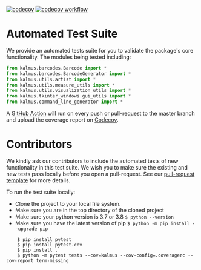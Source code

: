 [![codecov](https://codecov.io/gh/KALMUS-Color-Toolkit/KALMUS/branch/master/graph/badge.svg)](https://codecov.io/gh/KALMUS-Color-Toolkit/KALMUS)
[![codecov workflow](https://github.com/KALMUS-Color-Toolkit/KALMUS/actions/workflows/test-codecov.yml/badge.svg)](https://github.com/KALMUS-Color-Toolkit/KALMUS/actions/workflows/test-codecov.yml)

# Automated Test Suite

We provide an automated tests suite for you to validate the package's core functionality.
The modules being tested including:

```python
from kalmus.barcodes.Barcode import *
from kalmus.barcodes.BarcodeGenerator import *
from kalmus.utils.artist import *
from kalmus.utils.measure_utils import *
from kalmus.utils.visualization_utils import *
from kalmus.tkinter_windows.gui_utils import *
from kalmus.command_line_generator import *
```

A [GitHub Action](../.github/workflows/test-codecov.yml) will run on every push or pull-request to the master branch 
and upload the coverage report on [Codecov](https://app.codecov.io/gh/KALMUS-Color-Toolkit/KALMUS).   

# Contributors

We kindly ask our contributors to include the automated tests of new functionality in this test suite. We wish 
you to make sure the existing and new tests pass locally before you open a pull-request. See our 
[pull-request template](../.github/pull_request_template.md) for more details.

To run the test suite locally:
- Clone the project to your local file system.
- Make sure you are in the top directory of the cloned project
- Make sure your python version is 3.7 or 3.8 `$ python --version`
- Make sure you have the latest version of pip `$ python -m pip install --upgrade pip`
```
    $ pip install pytest
    $ pip install pytest-cov
    $ pip install .
    $ python -m pytest tests --cov=kalmus --cov-config=.coveragerc --cov-report term-missing 
```